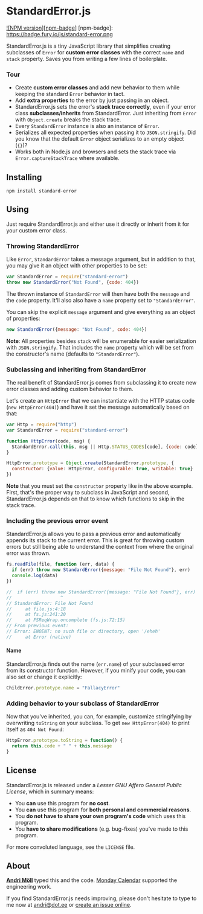StandardError.js
================
[![NPM version][npm-badge]](http://badge.fury.io/js/standard-error)
[npm-badge]: https://badge.fury.io/js/standard-error.png

StandardError.js is a tiny JavaScript library that simplifies creating
subclasses of `Error` for **custom error classes** with the correct `name` and
`stack` property. Saves you from writing a few lines of boilerplate.

### Tour
- Create **custom error classes** and add new behavior to them while keeping the
  standard `Error` behavior in tact.
- Add **extra properties** to the error by just passing in an object.
- StandardError.js sets the error's **stack trace correctly**, even if your
  error class **subclasses/inherits** from StandardError.
  Just inheriting from `Error` with `Object.create` breaks the stack trace.
- Every `StandardError` instance is also an instance of `Error`.
- Serializes all expected properties when passing it to `JSON.stringify`.
  Did you know that the default `Error` object serializes to an empty object
  (`{}`)?
- Works both in Node.js and browsers and sets the stack trace via
  `Error.captureStackTrace` where available.


Installing
----------
```
npm install standard-error
```


Using
-----
Just require StandardError.js and either use it directly or inherit from it for
your custom error class.

### Throwing StandardError
Like `Error`, `StandardError` takes a message argument, but in addition to that,
you may give it an object with other properties to be set:

```javascript
var StandardError = require("standard-error")
throw new StandardError("Not Found", {code: 404})
```

The thrown instance of `StandardError` will then have both the `message` and the
`code` property.
It'll also also have a `name` property set to `"StandardError"`.

You can skip the explicit `message` argument and give everything as an
object of properties:

```javascript
new StandardError({message: "Not Found", code: 404})
```

**Note**: All properties besides `stack` will be enumerable for easier
serialization with `JSON.stringify`. That includes the `name` property which
will be set from the constructor's name (defaults to `"StandardError"`).

### Subclassing and inheriting from StandardError
The real benefit of StandardError.js comes from subclassing it to create new
error classes and adding custom behavior to them.

Let's create an `HttpError` that we can instantiate with the HTTP status code
(`new HttpError(404)`) and have it set the message automatically based on that:

```javascript
var Http = require("http")
var StandardError = require("standard-error")

function HttpError(code, msg) {
  StandardError.call(this, msg || Http.STATUS_CODES[code], {code: code})
}

HttpError.prototype = Object.create(StandardError.prototype, {
  constructor: {value: HttpError, configurable: true, writable: true}
})
```

**Note** that you must set the `constructor` property like in the above
example. First, that's the proper way to subclass in JavaScript and second,
StandardError.js depends on that to know which functions to skip in the stack
trace.

### Including the previous error event
StandardError.js allows you to pass a previous error and automatically appends
its stack to the current error. This is great for throwing custom errors but
still being able to understand the context from where the original error was
thrown.

```javascript
fs.readFile(file, function (err, data) {
  if (err) throw new StandardError({message: "File Not Found"}, err)
  console.log(data)
})

//  if (err) throw new StandardError({message: "File Not Found"}, err)
//                  ^
// StandardError: File Not Found
//     at file.js:4:18
//     at fs.js:241:20
//     at FSReqWrap.oncomplete (fs.js:72:15)
// From previous event:
// Error: ENOENT: no such file or directory, open '/eheh'
//     at Error (native)
```

#### Name

StandardError.js finds out the name (`err.name`) of your subclassed error from
its constructor function. However, if you minify your code, you can also set or
change it explicitly:

```javascript
ChildError.prototype.name = "FallacyError"
```

### Adding behavior to your subclass of StandardError

Now that you've inherited, you can, for example, customize stringifying by
overwriting `toString` on your subclass.  To get `new HttpError(404)` to print
itself as `404 Not Found`:

```javascript
HttpError.prototype.toString = function() {
  return this.code + " " + this.message
}
```

License
-------
StandardError.js is released under a *Lesser GNU Affero General Public License*, which
in summary means:

- You **can** use this program for **no cost**.
- You **can** use this program for **both personal and commercial reasons**.
- You **do not have to share your own program's code** which uses this program.
- You **have to share modifications** (e.g. bug-fixes) you've made to this
  program.

For more convoluted language, see the `LICENSE` file.


About
-----
**[Andri Möll](http://themoll.com)** typed this and the code.
[Monday Calendar](https://mondayapp.com) supported the engineering work.

If you find StandardError.js needs improving, please don't hesitate to type to
me now at [andri@dot.ee][email] or [create an issue online][issues].

[email]: mailto:andri@dot.ee
[issues]: https://github.com/moll/js-standard-error/issues
